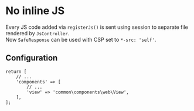 # No inline JS

Every JS code added via `registerJs()` is sent using session to separate file rendered by `JsController`.  
Now `SafeResponse` can be used with CSP set to `*-src: 'self'`.

## Configuration

    return [
        // ...
        'components' => [
            // ...
            'view' => 'common\components\web\View',
        ],
    ];
